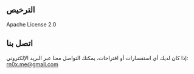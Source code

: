 

## الترخيص

Apache License 2.0

## اتصل بنا

إذا كان لديك أي استفسارات أو اقتراحات، يمكنك التواصل معنا عبر البريد الإلكتروني: rn0x.me@gmail.com
